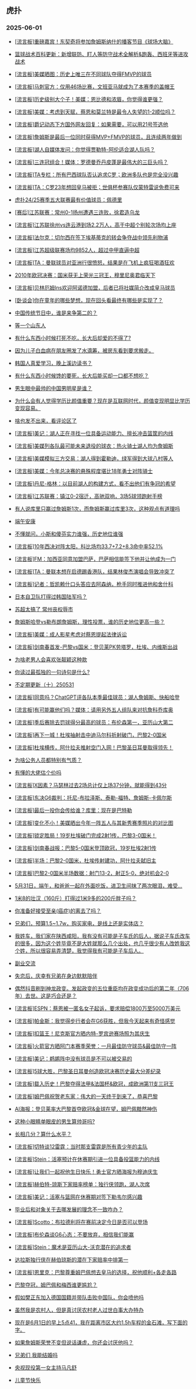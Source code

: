 ## 虎扑 
### 2025-06-01

+ [[流言板]重磅嘉宾！东契奇将参加詹姆斯纳什的播客节目《球场大脑》](https://bbs.hupu.com/632908366.html)

+ [篮球战术百科更新：新增联防、盯人等防守战术全解析&amp;跑轰、西班牙等进攻战术](https://bbs.hupu.com/632905454.html)

+ [[流言板]美媒晒图：历史上唯三在不同球队夺得FMVP的球员](https://bbs.hupu.com/632905246.html)

+ [[流言板]马刺官方：仅用46场比赛，文班亚马就成为了本赛季的盖帽王](https://bbs.hupu.com/632905069.html)

+ [[流言板]历史级别大个子！美媒：恩比德和浓眉，你觉得谁更强？](https://bbs.hupu.com/632906284.html)

+ [[流言板]美媒：考虑到天赋，蔡恩和莫兰特是最令人失望的1-2顺位吗？](https://bbs.hupu.com/632906528.html)

+ [[流言板]爵记动态下方国外网友回复：如果需要，可以用21号签选他](https://bbs.hupu.com/632905198.html)

+ [[流言板]詹姆斯是最后一位同时获得MVP+FMVP的球员，且连续两年做到](https://bbs.hupu.com/632908139.html)

+ [[流言板]湖人自媒体发问：你觉得贾勒特-阿伦适合湖人队吗？](https://bbs.hupu.com/632907171.html)

+ [[流言板]三连冠组合！媒体：罗德曼乔丹皮蓬是最伟大的三巨头吗？](https://bbs.hupu.com/632906441.html)

+ [[流言板]TA专栏：所有巴西球队否认追求C罗；欧洲多队也是完全没兴趣](https://bbs.hupu.com/632901752.html)

+ [[流言板]TA：C罗23年想回皇马被拒；世俱杯参赛队仅蒙特雷说免费可来](https://bbs.hupu.com/632901805.html)

+ [虎扑24/25赛季五大联赛最有价值球员：佩德里](https://bbs.hupu.com/632904106.html)

+ [[赛后]江苏联赛：常州0-1扬州遭遇三连败，徐君造乌龙](https://bbs.hupu.com/632904262.html)

+ [[流言板]江苏联徐州vs连云港到场2.2万人，高于中超个别轮次场均上座](https://bbs.hupu.com/632904828.html)

+ [[流言板]法尔克：切尔西在签下埃基蒂克的转会争夺战中领先利物浦](https://bbs.hupu.com/632903887.html)

+ [[流言板]江苏超级联赛场均9852人，超过中甲直逼中超](https://bbs.hupu.com/632901870.html)

+ [[流言板]TA：曼联球员对亚洲行很愤怒，结果是在飞机上疯狂喝酒狂欢](https://bbs.hupu.com/632903227.html)

+ [2010年欧冠决赛：国米获无上荣光三冠王，穆里尼奥君临天下](https://bbs.hupu.com/632902383.html)

+ [[流言板]贝林厄姆Ins欢迎阿诺德加盟，后者已将社媒简介改成皇马球员](https://bbs.hupu.com/632902024.html)

+ [[卧谈会]你在童年的哪些梦想，现在回头看最终有哪些是实现了？](https://bbs.hupu.com/632906333.html)

+ [中国传统节日中，谁是来争第二的？](https://bbs.hupu.com/632905739.html)

+ [等一个山东人](https://bbs.hupu.com/632905694.html)

+ [有什么东西小时候打死不吃，长大后却爱的不得了?](https://bbs.hupu.com/632908606.html)

+ [因为儿子白血病在朋友圈发了水滴筹，被房东看到要求搬走。](https://bbs.hupu.com/632907046.html)

+ [韩国人真爱学习，晚上溪边读书？](https://bbs.hupu.com/632905115.html)

+ [有什么东西小时候馋的要死，长大后能买却一口都不想吃？](https://bbs.hupu.com/632908614.html)

+ [男生眼中最帅的中国男明星是谁？](https://bbs.hupu.com/632906309.html)

+ [为什么会有人觉得学历比颜值重要？现在是互联网时代，颜值变现明显比学历变现容易。](https://bbs.hupu.com/632905139.html)

+ [啥也发不出来，看评论区了](https://bbs.hupu.com/632905009.html)

+ [[流言板]美记：湖人正在寻找一位具备运动能力、擅长冲击篮筐的内线](https://bbs.hupu.com/632909150.html)

+ [[流言板]美媒列各队最可能未来退役的球衣：热火骑士湖人均为詹姆斯](https://bbs.hupu.com/632908021.html)

+ [[流言板]美媒模拟三方交易：湖人得到霍勒迪，绿军得到大球八村等人](https://bbs.hupu.com/632909169.html)

+ [[流言板]美媒：今年总决赛的悬殊程度堪比18年勇士对阵骑士](https://bbs.hupu.com/632909041.html)

+ [[流言板]丹尼-格林：以目前湖人的构建方式，看不出他们有争冠的希望](https://bbs.hupu.com/632908432.html)

+ [[流言板]江苏联赛：镇江0-2宿迁，高驰双响，3场5球领跑射手榜](https://bbs.hupu.com/632903992.html)

+ [有人说库里只赢过詹姆斯1次，而詹姆斯赢过库里3次，这种观点有道理吗](https://bbs.hupu.com/632907540.html)

+ [端午安康](https://bbs.hupu.com/632909262.html)

+ [不懂就问，小斯和傻芬实力谁强，历史地位谁强](https://bbs.hupu.com/632908148.html)

+ [[流言板]10年西决对阵太阳，科比场均33.7+7.2+8.3命中率52.1%](https://bbs.hupu.com/632907754.html)

+ [[流言板]FM：加西亚同意加盟巴萨，巴萨相信能签下他并让他成为一门](https://bbs.hupu.com/632906707.html)

+ [[流言板]TA：曼联本想在启德踢香港队，结果林俊杰演唱会导致冲突了](https://bbs.hupu.com/632903279.html)

+ [[流言板]记者：哲凯赖什口头答应去阿森纳，枪手同时推进他和舍什科](https://bbs.hupu.com/632907565.html)

+ [日本自卫队打得过韩国陆军吗？](https://bbs.hupu.com/632908752.html)

+ [苏超太搞了 常州丧权辱市](https://bbs.hupu.com/632908794.html)

+ [詹姆斯哈登vs勒布朗詹姆斯，理性投票，谁的历史地位更高一些？](https://bbs.hupu.com/632909325.html)

+ [[流言板]美媒：成人影星考虑对蔡恩提起法律诉讼](https://bbs.hupu.com/632910105.html)

+ [[流言板]剑南春首发-巴黎vs国米：登贝莱PK劳塔罗，杜埃、内维斯出战](https://bbs.hupu.com/632910852.html)

+ [为啥老男人会喜欢张靓颖这种款](https://bbs.hupu.com/632908156.html)

+ [你读过最孤独的一句诗句是什么?](https://bbs.hupu.com/632907113.html)

+ [不定期更新（十）250531](https://bbs.hupu.com/632908786.html)

+ [[流言板]同意吗？ChatGPT评各队本季最佳球员：湖人詹姆斯、快船哈登](https://bbs.hupu.com/632911037.html)

+ [[流言板]有可能赢他们吗？媒体：请用另外五人组队来对抗詹科乔库奥](https://bbs.hupu.com/632908305.html)

+ [[流言板]季后赛除去罚球得分最高的球员：布伦森第一，亚历山大第二](https://bbs.hupu.com/632909339.html)

+ [[流言板]再下一城！杜埃抽射击中迪马尔科折射破门，巴黎2-0国米](https://bbs.hupu.com/632912158.html)

+ [[流言板]杜埃横传，阿什拉夫推射空门入网！巴黎圣日耳曼取得领先！](https://bbs.hupu.com/632912000.html)

+ [为啥公务人员都特别有气质？](https://bbs.hupu.com/632909231.html)

+ [有懂的大佬估个价吗](https://bbs.hupu.com/632908700.html)

+ [[流言板]X因素？马瑟林过去2场总计仅上场37分钟，就能得到43分](https://bbs.hupu.com/632910476.html)

+ [[流言板]东决G6裁判：托尼-布拉泽斯、泰勒-福特、詹姆斯-卡佩尔斯](https://bbs.hupu.com/632910014.html)

+ [[流言板]最后一投你会传给谁？库里：现在是巴特勒](https://bbs.hupu.com/632910048.html)

+ [[流言板]变化不小！美媒晒出今年一阵五人与其新秀赛季照片的对比图](https://bbs.hupu.com/632909091.html)

+ [[流言板]锁定胜局！19岁杜埃破门完成2射1传，巴黎3-0国米！](https://bbs.hupu.com/632913339.html)

+ [[流言板]剑南春战报：巴黎5-0国米登顶欧冠，19岁杜埃2射1传](https://bbs.hupu.com/632913892.html)

+ [[流言板]半场：巴黎2-0国米，杜埃传射建功，阿什拉夫弑旧主](https://bbs.hupu.com/632912750.html)

+ [[流言板]巴黎2-0国米半场数据：射门13-2，射正5-0，绝对机会2-0](https://bbs.hupu.com/632912763.html)

+ [5月31日，端午，和爸爸一起在外面吃饭，进卫生间抹了两次眼泪，难受…](https://bbs.hupu.com/632912687.html)

+ [1米8的壮汉（160斤）打得过1米9多的200斤胖子吗？](https://bbs.hupu.com/632909582.html)

+ [你准备好接受至亲(癌症)的离去了吗？](https://bbs.hupu.com/632910365.html)

+ [兄弟们，预算1.5~1.7w，购买家电，是线上还是实体店？](https://bbs.hupu.com/632909272.html)

+ [我姓车，我们家在陕西咸阳，我有没有可能是子车氏的后人，据说子车氏改车的很多，因为这个姓毕竟不是大姓就那么几个出处，也几乎很少有人改姓我这个姓，所以很容易弄清楚，我觉得我有可能是子车后人。](https://bbs.hupu.com/632909512.html)

+ [副业交流](https://bbs.hupu.com/632910465.html)

+ [失恋后，庆幸有兄弟在身边默默陪伴](https://bbs.hupu.com/632909525.html)

+ [偶然抖音刷到神龙政变。发起政变的五位重臣均在政变成功后的第二年（706年）去世。这是巧合还是？](https://bbs.hupu.com/632909350.html)

+ [[流言板]ESPN：蔡恩被一匿名女子起诉，要求赔偿1800万至5000万美元](https://bbs.hupu.com/632912741.html)

+ [[流言板]帕金斯：我觉得步行者会在G6获胜，但我今天起来有奇怪感觉](https://bbs.hupu.com/632910178.html)

+ [[流言板]扣篮王！尼克斯官方晒内特-罗宾逊赛场照为其庆生](https://bbs.hupu.com/632910586.html)

+ [[流言板]火箭官方晒阿门本赛季荣誉：一月最佳防守球员&amp;最佳防守一阵](https://bbs.hupu.com/632910317.html)

+ [[流言板]美记：鹈鹕阵中没有球员是不可以被交易的](https://bbs.hupu.com/632913247.html)

+ [[流言板]5球大胜，巴黎圣日耳曼创造欧冠决赛历史最大分差纪录](https://bbs.hupu.com/632913932.html)

+ [[流言板]载入历史！巴黎夺得法甲&amp;法国杯&amp;欧冠，成欧洲第11支三冠王](https://bbs.hupu.com/632914332.html)

+ [[流言板]姆巴佩祝贺老东家：伟大的一天终于到来了，恭喜巴黎](https://bbs.hupu.com/632914309.html)

+ [AI海报：登贝莱率大巴黎首夺欧冠&amp;金球在望，姆巴佩黯然神伤](https://bbs.hupu.com/632913916.html)

+ [这种小眼睛单眼皮的男生算帅哥吗?](https://bbs.hupu.com/632909938.html)

+ [长相几分？算什么水平？](https://bbs.hupu.com/632913538.html)

+ [[流言板]切特谈12雷霆：当时那支雷霆是所有青少年的主队](https://bbs.hupu.com/632912903.html)

+ [[流言板]Stein：活塞预计在休赛期引进一位具备投篮能力的内线](https://bbs.hupu.com/632913035.html)

+ [[流言板]让我们一起祝他生日快乐！勇士官方晒海报为穆迪庆生](https://bbs.hupu.com/632910392.html)

+ [[流言板]赫伯特-琼斯下家赔率榜单：独行侠领跑，湖人次席](https://bbs.hupu.com/632915160.html)

+ [[流言板]美记：活塞与篮网在休赛期对签下勒韦尔感兴趣](https://bbs.hupu.com/632913107.html)

+ [毕业后和对象关于去哪发展的理念不一致咋办？](https://bbs.hupu.com/632915025.html)

+ [[流言板]Scotto：布拉德利将在赛前决定今日是否可以登场](https://bbs.hupu.com/632915187.html)

+ [[流言板]布伦森谈G6心态：不要放弃，相信我们能赢](https://bbs.hupu.com/632912848.html)

+ [[流言板]Stein：魔术是亚历山大-沃克潜在的追求者](https://bbs.hupu.com/632912524.html)

+ [达拉斯独行侠在赫伯琼斯的潜在下家赔率中排第一](https://bbs.hupu.com/632915031.html)

+ [[流言板]恩里克：巴黎尊重姆巴佩想去皇马的选择，祝他顺利+各走各路](https://bbs.hupu.com/632915017.html)

+ [巴黎夺冠，姆巴佩和梅西谁更尴尬？](https://bbs.hupu.com/632915835.html)

+ [假如樊正东加入德国国籍并带队击败中国队，你会喷他吗](https://bbs.hupu.com/632915996.html)

+ [      虽然我是农村人，但是真讨厌农村老人过世白事大办特办](https://bbs.hupu.com/632915533.html)

+ [现在是6月1日的早上5点41，我在距离市区大约1.5h车程的金石滩，写下面的字。](https://bbs.hupu.com/632915548.html)

+ [如果詹姆斯荣誉不变但说话谦虚，你还会讨厌他吗？](https://bbs.hupu.com/632915933.html)

+ [兄弟们 我能结婚吗](https://bbs.hupu.com/632912757.html)

+ [央视现役第一女主持马凡舒](https://bbs.hupu.com/632915789.html)

+ [儿童节快乐](https://bbs.hupu.com/632916304.html)

